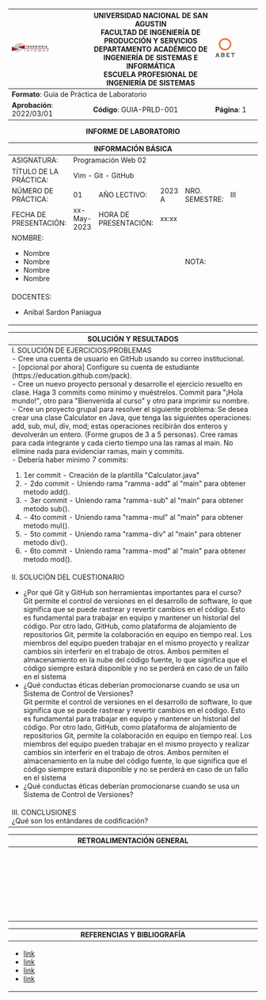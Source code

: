<div>
<table width="1000px">
    <theader>
        <tr>
            <td><img src="https://github.com/rescobedoq/pw2/blob/main/epis.png?raw=true" alt="EPIS" style="width:50%; height:auto"/></td>
            <th>
                <span style="font-weight:bold;">UNIVERSIDAD NACIONAL DE SAN AGUSTIN</span><br />
                <span style="font-weight:bold;">FACULTAD DE INGENIERÍA DE PRODUCCIÓN Y SERVICIOS</span><br />
                <span style="font-weight:bold;">DEPARTAMENTO ACADÉMICO DE INGENIERÍA DE SISTEMAS E INFORMÁTICA</span><br />
                <span style="font-weight:bold;">ESCUELA PROFESIONAL DE INGENIERÍA DE SISTEMAS</span>
            </th>
            <td><img src="https://github.com/rescobedoq/pw2/blob/main/abet.png?raw=true" alt="ABET" style="width:50%; height:auto"/></td>
        </tr>
    </theader>
    <tbody>
        <tr><td colspan="3"><span style="font-weight:bold;">Formato</span>: Guía de Práctica de Laboratorio</td></tr>
        <tr><td><span style="font-weight:bold;">Aprobación</span>:  2022/03/01</td><td><span style="font-weight:bold;">Código</span>: GUIA-PRLD-001</td><td><span style="font-weight:bold;">Página</span>: 1</td></tr>
    </tbody>
</table>
</div>

<div align="center">
    <span style="font-weight:bold;">INFORME DE LABORATORIO</span><br />
</div>

<div align="center">
    <table width="1000px">
        <theader>
            <tr><th colspan="6">INFORMACIÓN BÁSICA</th></tr>
        </theader>
        <tbody>
            <tr><td>ASIGNATURA:</td><td colspan="5">Programación Web 02</td></tr>
            <tr><td>TÍTULO DE LA PRÁCTICA:</td><td colspan="5">Vim - Git - GitHub</td></tr>
            <tr><td>NÚMERO DE PRÁCTICA:</td><td>01</td><td>AÑO LECTIVO:</td><td>2023 A</td><td>NRO. SEMESTRE:</td><td width="60px">  III  </td></tr>
            <tr><td>FECHA DE PRESENTACIÓN:</td><td>xx-May-2023</td><td>HORA DE PRESENTACIÓN:</td><td colspan="3">xx:xx</td></tr>
            <tr>
              <td colspan="4">NOMBRE:
                <ul>
            	    <li>Nombre</li>
            	    <li>Nombre</li>
            	    <li>Nombre</li>
            	    <li>Nombre</li>
                </ul>
              </td>
              <td>NOTA:</td><td></td>
            </tr>
            <tr>
              <td colspan="6" width="1000px">DOCENTES:
                <ul>
        	        <li>Anibal Sardon Paniagua</li>
                </ul>
              </td>
            </tr>
        </tbody>
    </table>
</div>

<div align="center">
    <table width="1000px">
        <theader>
            <tr><th>SOLUCIÓN Y RESULTADOS</th></tr>
        </theader>
        <tbody>
          <tr>
            <td>I. SOLUCIÓN DE EJERCICIOS/PROBLEMAS<br>
                - Cree una cuenta de usuario en GitHub usando su correo institucional.<br>
                - [opcional por ahora] Configure su cuenta de estudiante (https://education.github.com/pack).<br>
                - Cree un nuevo proyecto personal y desarrolle el ejercicio resuelto en clase. Haga 3 commits como mínimo y muéstrelos. Commit para "¡Hola mundo!", otro para "Bienvenida al curso" y otro para imprimir su nombre.<br>
                - Cree un proyecto grupal para resolver el siguiente problema: Se desea crear una clase Calculator en Java, que tenga las siguientes operaciones: add, sub, mul, div, mod; estas operaciones recibirán dos enteros y devolverán un entero. (Forme grupos de 3 a 5 personas). Cree ramas para cada integrante y cada cierto tiempo una las ramas al main. No elimine nada para evidenciar ramas, main y commits.<br>
                - Debería haber minimo 7 commits:<br>
                <ol>
                    <li>1er commit - Creación de la plantilla "Calculator.java" <br></li>
                    <li>- 2do commit - Uniendo rama "ramma-add" al "main" para obtener metodo add().<br></li>
                    <li>- 3er commit - Uniendo rama "ramma-sub" al "main" para obtener metodo sub().<br></li>
                    <li>- 4to commit - Uniendo rama "ramma-mul" al "main" para obtener metodo mul().<br></li>
                    <li>- 5to commit - Uniendo rama "ramma-div" al "main" para obtener metodo div().<br></li>
                    <li>- 6to commit - Uniendo rama "ramma-mod" al "main" para obtener metodo mod().<br></li>
                </ol>
            </td>
          </tr>
          <tr>
            <td>II. SOLUCIÓN DEL CUESTIONARIO<br />
              <ul>
                <li>¿Por qué Git y GitHub son herramientas importantes para el curso?<br>
                </li>
                Git permite el control de versiones en el desarrollo de software, lo que significa que se puede rastrear y revertir cambios en el código. Esto es fundamental para trabajar en equipo y mantener un historial del código. Por otro lado, GitHub, como plataforma de alojamiento de repositorios Git, permite la colaboración en equipo en tiempo real. Los miembros del equipo pueden trabajar en el mismo proyecto y realizar cambios sin interferir en el trabajo de otros. Ambos permiten el almacenamiento en la nube del código fuente, lo que significa que el código siempre estará disponible y no se perderá en caso de un fallo en el sistema
                <br>
      		    <li>¿Qué conductas éticas deberían promocionarse cuando se usa un Sistema de Control de Versiones?<br>
                Git permite el control de versiones en el desarrollo de software, lo que significa que se puede rastrear y revertir cambios en el código. Esto es fundamental para trabajar en equipo y mantener un historial del código. Por otro lado, GitHub, como plataforma de alojamiento de repositorios Git, permite la colaboración en equipo en tiempo real. Los miembros del equipo pueden trabajar en el mismo proyecto y realizar cambios sin interferir en el trabajo de otros. Ambos permiten el almacenamiento en la nube del código fuente, lo que significa que el código siempre estará disponible y no se perderá en caso de un fallo en el sistema
                <br>
                </li>
      		    	<li>¿Qué conductas éticas deberían promocionarse cuando se usa un Sistema de Control de Versiones?<br>
                </li>
    	        </ul>
            </td>
          </tr>
          <tr>
            <td>III. CONCLUSIONES<br/>
                ¿Qué son los entándares de codificación?
            </td>
          </tr>
        </tbody>
    </table>
</div>

<div align="center">
    <table width="1000px">
        <theader>
            <tr><th>RETROALIMENTACIÓN GENERAL</th></tr>
        </theader>
        <tbody>
            <tr height="150px"><td width="1000px"></td></tr>
        </tbody>
    </table>
</div>

<div align="center">
    <table width="1000px">
        <theader>
            <tr><th>REFERENCIAS Y BIBLIOGRAFÍA</th></tr>
        </theader>
        <tbody>
          <tr><td width="1000px">
              <ul>
                <li><a href="link">link</a></li>
                <li><a href="link">link</a></li>
                <li><a href="link">link</a></li>
                <li><a href="link">link</a></li>
              </ul>
              </td>
          </tr>
        </tbody>
    </table>
</div>